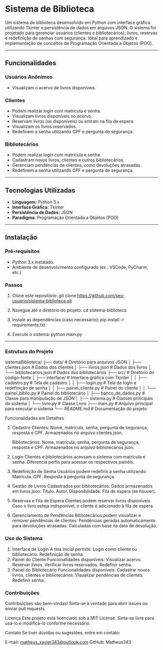 # Sistema de Biblioteca

Um sistema de biblioteca desenvolvido em Python com interface gráfica utilizando Tkinter e persistência de dados em arquivos JSON. O sistema foi projetado para gerenciar usuários (clientes e bibliotecários), livros, reservas e redefinição de senhas com segurança. Ideal para aprendizado e implementação de conceitos de Programação Orientada a Objetos (POO).

---

## **Funcionalidades**

### **Usuários Anônimos**
- Visualizam o acervo de livros disponíveis.

### **Clientes**
- Podem realizar login com matrícula e senha.
- Visualizam livros disponíveis no acervo.
- Reservam livros (se disponíveis) ou entram na fila de espera.
- Visualizam os livros reservados.
- Redefinem a senha utilizando CPF e pergunta de segurança.

### **Bibliotecários**
- Podem realizar login com matrícula e senha.
- Cadastram novos livros, clientes e outros bibliotecários.
- Gerenciam pendências de clientes, como devoluções atrasadas.
- Redefinem a senha utilizando CPF e pergunta de segurança.

---

## **Tecnologias Utilizadas**
- **Linguagem:** Python 3.x
- **Interface Gráfica:** Tkinter
- **Persistência de Dados:** JSON
- **Paradigma:** Programação Orientada a Objetos (POO)

---

## **Instalação**

### **Pré-requisitos**
- Python 3.x instalado.
- Ambiente de desenvolvimento configurado (ex.: VSCode, PyCharm, etc.).

### **Passos**
1. Clone este repositório:
   git clone https://github.com/seu-usuario/sistema-biblioteca.git

2. Navegue até o diretório do projeto:
    cd sistema-biblioteca
   
3. Instale as dependências (caso necessário):
    pip install -r requirements.txt
   
4. Execute o sistema:
    python main.py


---


### **Estrutura do Projeto**

sistemaBiblioteca/
├── data/                     # Diretório para arquivos JSON
│   ├── clientes.json         # Dados dos clientes
│   ├── livros.json           # Dados dos livros
│   └── bibliotecarios.json   # Dados dos bibliotecários
├── src/                      # Diretório do código-fonte
│   ├── interface/            # Interface gráfica com Tkinter
│   │   ├── cadastro.py       # Tela de cadastro
│   │   ├── login.py          # Tela de login e redefinição de senha
│   │   ├── painel_cliente.py # Painel do cliente
│   │   └── painel_biblio.py  # Painel do bibliotecário
│   ├── banco_de_dados.py     # Classe para manipulação de JSON
│   ├── sistema.py            # Classes principais do sistema
│   └── livro.py              # Classe Livro
├── main.py                   # Arquivo principal para executar o sistema
└── README.md                 # Documentação do projeto

Funcionalidades em Detalhes
1. Cadastro
    Clientes:
    Nome, matrícula, senha, pergunta de segurança, resposta e CPF.
    Armazenados no arquivo clientes.json.
   
    Bibliotecários:
    Nome, matrícula, senha, pergunta de segurança, resposta e CPF.
    Armazenados no arquivo bibliotecarios.json.
   
2. Login
    Clientes e bibliotecários acessam o sistema com matrícula e senha.
    Diferencia perfis para acessar os respectivos painéis.
   
3. Redefinição de Senha
    Usuários podem redefinir a senha utilizando:
    Matrícula.
    CPF.
    Resposta à pergunta de segurança.
   
4. Gestão de Livros
    Cadastrados por bibliotecários.
    Dados armazenados em livros.json:
    Título.
    Autor.
    Disponibilidade.
    Fila de espera (se houver).
   
5. Reservas e Fila de Espera
    Clientes podem reservar livros disponíveis.
    Caso o livro esteja indisponível, o cliente é adicionado à fila de espera.

6. Gerenciamento de Pendências
    Bibliotecários podem visualizar e remover pendências de clientes:
    Pendências geradas automaticamente para devoluções atrasadas.
    Calculadas com base na data de devolução.
   
### **Uso do Sistema**

1. Interface de Login
    A tela inicial permite:
    Login como cliente ou bibliotecário.
    Redefinição de senha.
2. Painel do Cliente
    Funcionalidades disponíveis:
    Visualizar acervo.
    Reservar livros.
    Verificar livros reservados.
    Redefinir senha.
3. Painel do Bibliotecário
    Funcionalidades disponíveis:
    Cadastrar novos livros, clientes e bibliotecários.
    Visualizar pendências de clientes.
    Redefinir senha.
   
### **Contribuições** 

Contribuições são bem-vindas! Sinta-se à vontade para abrir issues ou enviar pull requests.

Licença
Este projeto está licenciado sob a MIT License. Sinta-se livre para usá-lo e modificá-lo conforme necessário.

Contato
Se tiver dúvidas ou sugestões, entre em contato:

E-mail: matheus_xavier343@outlook.com
GitHub: Matheus343
